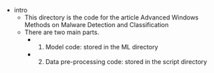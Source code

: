 - intro
  - This directory is the code for the article Advanced Windows Methods on Malware Detection and Classification
  - There are two main parts.
    - 1. Model code: stored in the ML directory
    - 2. Data pre-processing code: stored in the script directory